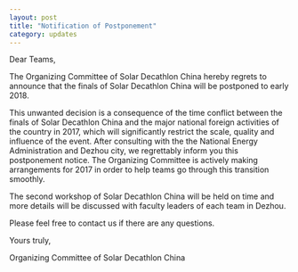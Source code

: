 ```yaml
---
layout: post
title: "Notification of Postponement"
category: updates
---
```


Dear Teams,

The Organizing Committee of Solar Decathlon China hereby regrets to announce that the finals of Solar Decathlon China will be postponed to early 2018.

This unwanted decision is a consequence of the time conflict between the finals of Solar Decathlon China and the major national foreign activities of the country in 2017, which will significantly restrict the scale, quality and influence of the event. After consulting with the the National Energy Administration and Dezhou city, we regrettably inform you this postponement notice. The Organizing Committee is actively making arrangements for 2017 in order to help teams go through this transition smoothly.

The second workshop of Solar Decathlon China will be held on time and more details will be discussed with faculty leaders of each team in Dezhou.

Please feel free to contact us if there are any questions.

Yours truly,

Organizing Committee of Solar Decathlon China